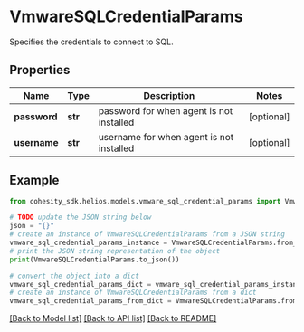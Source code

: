 # VmwareSQLCredentialParams

Specifies the credentials to connect to SQL.

## Properties

Name | Type | Description | Notes
------------ | ------------- | ------------- | -------------
**password** | **str** |  password for when agent is not installed | [optional] 
**username** | **str** |  username for when agent is not installed | [optional] 

## Example

```python
from cohesity_sdk.helios.models.vmware_sql_credential_params import VmwareSQLCredentialParams

# TODO update the JSON string below
json = "{}"
# create an instance of VmwareSQLCredentialParams from a JSON string
vmware_sql_credential_params_instance = VmwareSQLCredentialParams.from_json(json)
# print the JSON string representation of the object
print(VmwareSQLCredentialParams.to_json())

# convert the object into a dict
vmware_sql_credential_params_dict = vmware_sql_credential_params_instance.to_dict()
# create an instance of VmwareSQLCredentialParams from a dict
vmware_sql_credential_params_from_dict = VmwareSQLCredentialParams.from_dict(vmware_sql_credential_params_dict)
```
[[Back to Model list]](../README.md#documentation-for-models) [[Back to API list]](../README.md#documentation-for-api-endpoints) [[Back to README]](../README.md)


